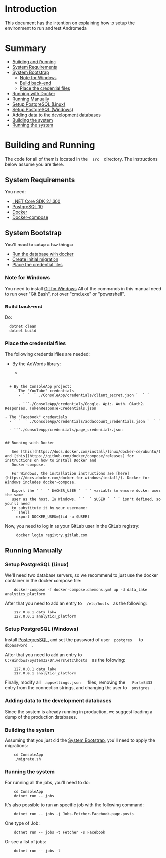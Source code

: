 # Introduction

This document has the intention on explaining how to setup the environment to run and test Andromeda

# Summary

* [Building and Running](#Building-and-Running)
* [System Requirements](#System-Requirements)
* [System Bootstrap](#System-Bootstrap)
  + [Note for Windows](#Note-for-Windows)
  + [Build back-end](#Build-back-end)
  + [Place the credential files](#Place-the-credential-files)
* [Running with Docker](#Running-with-Docker)
* [Running Manually](#Running-Manually)
 * [Setup PostgreSQL (Linux)](#Setup-PostgreSQL-(Linux))
 * [Setup PostgreSQL (Windows)](#Setup-PostgreSQL-(Windows))
 * [Adding data to the development databases](#Adding-data-to-the-development-databases)
 * [Building the system](#Building-the-system)
 * [Running the system](#Running-the-System)

# Building and Running

The code for all of them is located in the ` `  ` src `  ` ` directory. The instructions
below assume you are there.

## System Requirements

You need:

* [. NET Core SDK 2.1.300](https://dotnet.microsoft.com/download/dotnet-core/2.1)
* [PostgreSQL 10](https://www.postgresql.org/)
* [Docker](#Running-with-Docker)
* [Docker-compose](#Running-with-Docker)

## System Bootstrap

You'll need to setup a few things:

  + [Run the database with docker](#Running-with-Docker)
  + [Create initial migration](#Building-the-system)
  + [Place the credential files](#Place-the-credential-files)

### Note for Windows

   You need to install [Git for Windows](https://git-scm.com/download/win) All of the commands in this
   manual need to run over "Git Bash", not over "cmd.exe" or "powershell".

### Build back-end

Do:

``` shell
  dotnet clean
  dotnet build
```

### Place the credential files

The following credential files are needed:

  + By the AdWords library:

    - ```./Jobs. Fetcher. AdWords/App.config

```

  + By the ConsoleApp project:
    - The "YouTube" credentials
      - ` `  ` ./ConsoleApp/credentials/client_secret.json `  ` `

      - ```./ConsoleApp/credentials/Google. Apis. Auth. OAuth2. Responses. TokenResponse-Credentials.json

```

    - The "Facebook" credentials
      - ` `  ` ./ConsoleApp/credentials/addaccount_credentials.json `  ` `

      - ```./ConsoleApp/credentials/page_credentials.json

```

## Running with Docker

   See [this](https://docs.docker.com/install/linux/docker-ce/ubuntu/) and [this](https://github.com/docker/compose/releases) for instructions on how to install Docker and
   Docker-compose.

   For Windows, the installation instructions are [here](https://docs.docker.com/docker-for-windows/install/). Docker for Windows includes docker-compose.

   Export the ` `  ` DOCKER_USER `  ` ` variable to ensure docker uses the same
   user as the host. In Windows, ` `  ` $USER `  ` ` isn't defined, so you'll need
   to substitute it by your username:
   ```shell
     export DOCKER_USER=$(id -u $USER)
   ```

   Now, you need to log in as your GitLab user in the GitLab registry:

``` shell
     docker login registry.gitlab.com
   ```

## Running Manually

### Setup PostgreSQL (Linux)

  We'll need two database servers, so we recommend to just use the
  docker container in the docker compose file:

``` shell
    docker-compose -f docker-compose.daemons.yml up -d data_lake analytics_platform
  ```

  After that you need to add an entry to ` `  ` /etc/hosts `  ` ` as the
  following:

```
    127.0.0.1 data_lake
    127.0.0.1 analytics_platform
  ```

### Setup PostgreSQL (Windows)

  Install [PostegresSQL](https://www.postgresql.org/download/windows/), and set the password of user ` `  ` postgres `  `  ` to `  `  ` dbpassword `  ` ` .

  After that you need to add an entry to
` `  ` C:\Windows\System32\Drivers\etc\hosts `  ` ` as the following:

```
    127.0.0.1 data_lake
    127.0.0.1 analytics_platform
  ```

  Finally, modify all ` `  ` appsettings.json `  `  ` files, removing the `  `  ` Port=5433 `  ` `
  entry from the connection strings, and changing the user to ` `  ` postgres `  ` ` .

### Adding data to the development databases

  Since the system is already running in production, we suggest loading
  a dump of the production databases.

### Building the system

  Assuming that you just did the [System Bootstrap](#system-bootstrap),
  you'll need to apply the migrations:

``` shell
    cd ConsoleApp
    ./migrate.sh
  ```

### Running the system

  For running all the jobs, you'll need to do:

``` shell
    cd ConsoleApp
    dotnet run -- jobs
  ```

  It's also possible to run an specific job with the following command:

``` shell
    dotnet run -- jobs -j Jobs.Fetcher.Facebook.page.posts
  ```

  One type of Job:

``` shell
    dotnet run -- jobs -t Fetcher -s Facebook
  ```

  Or see a list of jobs:

``` shell
    dotnet run -- jobs -l
  ```

